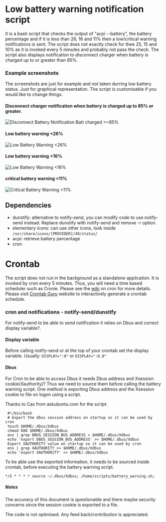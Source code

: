 # Low battery warning notification script
It is a bash script that checks the output of "acpi --battery", the battery percentage and if it is less than 26, 16 and 11% then a low/critical warning notifications is sent. The script does not exactly check for thee 25, 15 and 10% as it is invoked every 5 minutes and probably not pass the check. The script also displays notification to disconnect charger when battery is charged up to or greater than 85%.

### Example screenshots
The screenshots are just for example and not taken durring low battery status. Just for graphical representation. The script is customisable if you would like to change things.


#### Disconnect charger notification when battery is charged up to 85% or greater.
![Disconnect Battery Notification Batt charged >=85%](https://github.com/KHZ-INTL/low_battery_notification_cron/blob/master/cron_batter_warning_disconnect_charger.png)
#### Low battery warning <26%
![Low Battery Warning <26%](https://github.com/KHZ-INTL/low_battery_notification_cron/blob/master/warning26.png)
#### Low battery warning <16%
![Low Battery Warning <16%](https://github.com/KHZ-INTL/low_battery_notification_cron/blob/master/warning15.png)
#### critical battery warning <11%
![Critical Battery Warning <11%](https://github.com/KHZ-INTL/low_battery_notification_cron/blob/master/critical10.png)

## Dependencies
- dunstify: alternative to notify-send, you can modify code to use notify-send instead. Replace dunstify with notify-send and remove -r option.
- elementary icons: can use other icons, look inside `/usr/share/icons/[PROVIDER]/48/status/`
- acpi: retrieve battery percentage
- cron


# Crontab
The script does not run in the background as a standalone application. It is invoked by cron every 5 minutes. Thus, you will need a time based scheduler such as Cronie. Please see the <a href="https://wiki.archlinux.org/index.php/Cron">wiki</a> on cron for more details. Please visit <a href="https://crontab.guru" target="_blank">Crontab Guru</a> website to interactively generate a crontab schedule.

### cron and notifications - notify-send/dunstify
For notify-send to be able to send notification it relies on Dbus and correct display variable?.

#### Display variable
Before calling notify-send or at the top of your crontab set the display variable. Usually:
`DISPLAY=":0"` or `DISPLAY=":0.0"`

#### Dbus
For Cron to be able to access Dbus it needs Dbus address and Xsession cookie(Xauthority)? Thus we need to source them before calling the battery warning script. One method is exporting Dbus address and the Xsession cookie to file on logon using a script.

Thanks to Cas from askubuntu.com for the script:

```
 #!/bin/bash
 # Export the dbus session address on startup so it can be used by cron
 touch $HOME/.dbus/Xdbus
 chmod 600 $HOME/.dbus/Xdbus
 env | grep DBUS_SESSION_BUS_ADDRESS > $HOME/.dbus/Xdbus
 echo 'export DBUS_SESSION_BUS_ADDRESS' >> $HOME/.dbus/Xdbus
 Export XAUTHORITY value on startup so it can be used by cron
 env | grep XAUTHORITY >> $HOME/.dbus/Xdbus
 echo 'export XAUTHORITY' >> $HOME/.dbus/Xdbus
 ```

To be able use the exported information, it needs to be sourced inside crontab, before executing the battery warning script.

`*/5 * * * * source ~/.dbus/Xdbus; /home/scripts/battery_warning.sh;`


##### Notes
The accuracy of this document is questionable and there maybe security concerns since the session cookie is exported to a file.

The code is not optimised. Any feed back/contribution is appreciated. 
